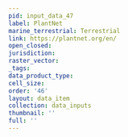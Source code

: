 ```yaml
---
pid: input_data_47
label: PlantNet
marine_terrestrial: Terrestrial
link: https://plantnet.org/en/
open_closed: 
jurisdiction: 
raster_vector: 
_tags: 
data_product_type: 
cell_size: 
order: '46'
layout: data_item
collection: data_inputs
thumbnail: ''
full: ''
---
```

